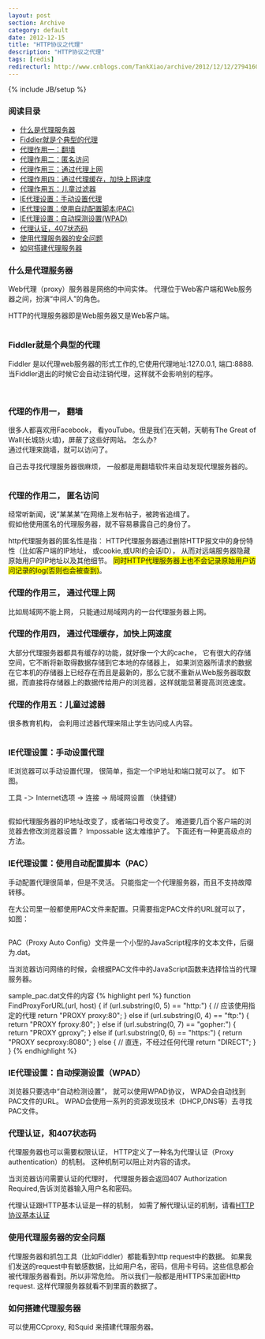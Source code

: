 ```yaml
---
layout: post
section: Archive
category: default
date: 2012-12-15
title: "HTTP协议之代理"
description: "HTTP协议之代理"
tags: [redis]
redirecturl: http://www.cnblogs.com/TankXiao/archive/2012/12/12/2794160.html
---
```

{% include JB/setup %}

### 阅读目录

*   [什么是代理服务器](#chapter1)
*   [Fiddler就是个典型的代理](#chapter2)
*   [代理作用一：翻墙](#chapter3)
*   [代理作用二：匿名访问](#chapter4)
*   [代理作用三：通过代理上网](#chapter5)
*   [代理作用四：通过代理缓存，加快上网速度](#chapter6)
*   [代理作用五：儿童过滤器](#chapter7)
*   [IE代理设置：手动设置代理](#chapter8)
*   [IE代理设置：使用自动配置脚本(PAC)](#chapter9)
*   [IE代理设置：自动探测设置(WPAD)](#chapter10)
*   [代理认证，407状态码](#chapter11)
*   [使用代理服务器的安全问题](#chapter12)
*   [如何搭建代理服务器](#chapter13)

 

<h3 id="chapter1">什么是代理服务器</h3>

Web代理（proxy）服务器是网络的中间实体。
代理位于Web客户端和Web服务器之间，扮演“中间人”的角色。

HTTP的代理服务器即是Web服务器又是Web客户端。

<img src="{{ site.JB.FILE_PATH }}/2012-12/2012120511054068.png" alt="" class="Pic" />

<h3 id="chapter2">Fiddler就是个典型的代理</h3>

Fiddler 是以代理web服务器的形式工作的,它使用代理地址:127.0.0.1,
端口:8888. 当Fiddler退出的时候它会自动注销代理，这样就不会影响别的程序。

<img src="{{ site.JB.FILE_PATH }}/2012-12/2012020409075327.png" alt="" class="Pic" />

<img src="{{ site.JB.FILE_PATH }}/2012-12/2012020409081574.png" alt="" class="Pic" />

<h3 id="chapter3">代理的作用一， 翻墙</h3>

很多人都喜欢用Facebook， 看youTube。但是我们在天朝，天朝有The Great of
Wall(长城防火墙)，屏蔽了这些好网站。  怎么办?  
通过代理来跳墙，就可以访问了。

自己去寻找代理服务器很麻烦， 一般都是用翻墙软件来自动发现代理服务器的。

<img src="{{ site.JB.FILE_PATH }}/2012-12/2012120519345158.png" alt="" class="Pic" />

<h3 id="chapter4">代理的作用二， 匿名访问</h3>

经常听新闻，说”某某某“在网络上发布帖子，被跨省追缉了。  
假如他使用匿名的代理服务器，就不容易暴露自己的身份了。 

http代理服务器的匿名性是指：
HTTP代理服务器通过删除HTTP报文中的身份特性（比如客户端的IP地址，
或cookie,或URI的会话ID），
从而对远端服务器隐藏原始用户的IP地址以及其他细节。
<span style="background-color: #ffff00;">同时HTTP代理服务器上也不会记录原始用户访问记录的log(否则也会被查到)</span>。

 

<h3 id="chapter5">代理的作用三， 通过代理上网</h3>

比如局域网不能上网， 只能通过局域网内的一台代理服务器上网。

 

<h3 id="chapter6">代理的作用四， 通过代理缓存，加快上网速度</h3>

大部分代理服务器都具有缓存的功能，就好像一个大的cache，
它有很大的存储空间，它不断将新取得数据存储到它本地的存储器上，
如果浏览器所请求的数据在它本机的存储器上已经存在而且是最新的，那么它就不重新从Web服务器取数据，而直接将存储器上的数据传给用户的浏览器，这样就能显著提高浏览速度。

<h3 id="chapter7">代理的作用五：儿童过滤器</h3>

很多教育机构， 会利用过滤器代理来阻止学生访问成人内容。

<img src="{{ site.JB.FILE_PATH }}/2012-12/2012120516393239.png" alt="" class="Pic" />

 

<h3 id="chapter8">IE代理设置：手动设置代理</h3>

IE浏览器可以手动设置代理， 很简单，指定一个IP地址和端口就可以了。 如下图。

工具 -＞ Internet选项 -\> 连接 -\> 局域网设置 （快捷键）

<img src="{{ site.JB.FILE_PATH }}/2012-12/2012120519480694.png" alt="" class="Pic" />

假如代理服务器的IP地址改变了，或者端口号改变了。
难道要几百个客户端的浏览器去修改浏览器设置？ Impossable  这太难维护了。  下面还有一种更高级点的方法。

<h3 id="chapter9">IE代理设置：使用自动配置脚本（PAC）</h3>
 手动配置代理很简单，但是不灵活。 只能指定一个代理服务器，而且不支持故障转移。 

在大公司里一般都使用PAC文件来配置。只需要指定PAC文件的URL就可以了， 如图：

<img src="{{ site.JB.FILE_PATH }}/2012-12/2012120519531553.png" alt="" class="Pic" />

PAC（Proxy Auto Config）文件是一个小型的JavaScript程序的文本文件，后缀为.dat。 

当浏览器访问网络的时候，会根据PAC文件中的JavaScript函数来选择恰当的代理服务器。

sample_pac.dat文件的内容
{% highlight perl %}
function FindProxyForURL(url, host) {
    if (url.substring(0, 5) == "http:") {
        // 应该使用指定的代理
        return "PROXY proxy:80";
    }
    else if (url.substring(0, 4) == "ftp:") {
        return "PROXY fproxy:80";
    }
    else if (url.substring(0, 7) == "gopher:") {
        return "PROXY gproxy";
    }
    else if (url.substring(0, 6) == "https:") {
        return "PROXY secproxy:8080";
    }
    else {
        // 直连，不经过任何代理
        return "DIRECT";
    }
}
{% endhighlight %}

<h3 id="chapter10">IE代理设置：自动探测设置（WPAD）</h3>

 浏览器只要选中“自动检测设置”， 就可以使用WPAD协议， WPAD会自动找到PAC文件的URL。  WPAD会使用一系列的资源发现技术（DHCP,DNS等）去寻找PAC文件。
<img src="{{ site.JB.FILE_PATH }}/2012-12/2012120519553441.png" alt="" class="Pic" />

<h3 id="chapter11">代理认证，和407状态码</h3>

代理服务器也可以需要权限认证， HTTP定义了一种名为代理认证（Proxy authentication）的机制。 这种机制可以阻止对内容的请求。

当浏览器访问需要认证的代理时， 代理服务器会返回407 Authorization Required,告诉浏览器输入用户名和密码。

代理认证跟HTTP基本认证是一样的机制， 如需了解代理认证的机制，请看[HTTP协议基本认证]()
<img src="{{ site.JB.FILE_PATH }}/2012-12/2012120609374853.png" alt="" class="Pic" />

<h3 id="chapter12">使用代理服务器的安全问题</h3>

代理服务器和抓包工具（比如Fiddler）都能看到http request中的数据。 如果我们发送的request中有敏感数据，比如用户名，密码，信用卡号码。这些信息都会被代理服务器看到。所以非常危险。 所以我们一般都是用HTTPS来加密Http request.  这样代理服务器就看不到里面的数据了。

<h3 id="chapter13">如何搭建代理服务器</h3>

可以使用CCproxy, 和Squid 来搭建代理服务器。

